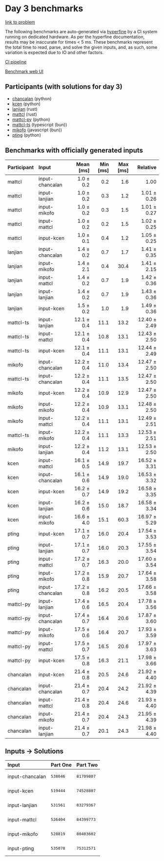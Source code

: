 # Day 3 benchmarks

[link to problem](https://adventofcode.com/2023/day/3)

The following benchmarks are auto-generated via
[hyperfine](https://github.com/sharkdp/hyperfine) by a CI system running on
dedicated hardware. As per the hyperfine documentation, results may be
inaccurate for times < 5 ms. These benchmarks represent the total time to read,
parse, and solve the given inputs, and, as such, some variation is expected due
to IO and other factors.

[CI pipeline](http://ci.papercode.net:8080/teams/main/pipelines/aoc2023)

[Benchmark web UI](https://aoc.ancalagon.black)


## Participants (with solutions for day 3)

- [chancalan](https://github.com/chancalan/aoc2023) (python)
- [kcen](https://github.com/kcen/aoc2023) (python)
- [lanjian](https://github.com/lanjian/aoc-2023) (rust)
- [mattcl](https://github.com/mattcl/aoc2023) (rust)
- [mattcl-py](https://github.com/mattcl/aoc2023-py) (python)
- [mattcl-ts](https://github.com/mattcl/aoc2023-js) (typescript (bun))
- [mikofo](https://github.com/mikofo/advent-of-code-2023) (javascript (bun))
- [pting](https://github.com/pting/aoc2023) (python)


## Benchmarks with officially generated inputs

| Participant | Input | Mean [ms] | Min [ms] | Max [ms] | Relative |
|:---|:---|---:|---:|---:|---:|
| mattcl | input-chancalan | 1.0 ± 0.2 | 0.2 | 1.6 | 1.00 |
| mattcl | input-lanjian | 1.0 ± 0.2 | 0.3 | 1.2 | 1.01 ± 0.26 |
| mattcl | input-mikofo | 1.0 ± 0.2 | 0.3 | 1.5 | 1.01 ± 0.27 |
| mattcl | input-mattcl | 1.0 ± 0.2 | 0.2 | 1.5 | 1.02 ± 0.25 |
| mattcl | input-kcen | 1.0 ± 0.1 | 0.4 | 1.2 | 1.05 ± 0.25 |
| lanjian | input-chancalan | 1.4 ± 0.2 | 0.7 | 1.7 | 1.41 ± 0.35 |
| lanjian | input-mikofo | 1.4 ± 2.1 | 0.4 | 30.4 | 1.41 ± 2.15 |
| lanjian | input-mattcl | 1.4 ± 0.2 | 0.7 | 1.9 | 1.42 ± 0.36 |
| lanjian | input-lanjian | 1.4 ± 0.2 | 0.7 | 1.9 | 1.43 ± 0.36 |
| lanjian | input-kcen | 1.5 ± 0.2 | 1.0 | 1.9 | 1.49 ± 0.36 |
| mattcl-ts | input-lanjian | 12.1 ± 0.4 | 11.1 | 13.2 | 12.40 ± 2.49 |
| mattcl-ts | input-mattcl | 12.1 ± 0.4 | 10.8 | 13.1 | 12.43 ± 2.50 |
| mattcl-ts | input-kcen | 12.1 ± 0.4 | 11.1 | 13.1 | 12.44 ± 2.49 |
| mikofo | input-chancalan | 12.2 ± 0.4 | 11.0 | 13.4 | 12.47 ± 2.50 |
| mattcl-ts | input-chancalan | 12.2 ± 0.4 | 11.1 | 13.5 | 12.47 ± 2.50 |
| mikofo | input-kcen | 12.2 ± 0.4 | 10.9 | 12.9 | 12.47 ± 2.50 |
| mikofo | input-mikofo | 12.2 ± 0.4 | 10.9 | 13.1 | 12.48 ± 2.50 |
| mikofo | input-mattcl | 12.2 ± 0.4 | 11.1 | 13.1 | 12.49 ± 2.51 |
| mattcl-ts | input-mikofo | 12.2 ± 0.4 | 11.1 | 13.3 | 12.53 ± 2.51 |
| mikofo | input-lanjian | 12.2 ± 0.4 | 11.2 | 13.1 | 12.53 ± 2.50 |
| kcen | input-mattcl | 16.1 ± 0.5 | 14.9 | 19.7 | 16.52 ± 3.31 |
| kcen | input-chancalan | 16.1 ± 0.6 | 14.9 | 19.0 | 16.53 ± 3.32 |
| kcen | input-kcen | 16.2 ± 0.7 | 14.9 | 19.2 | 16.58 ± 3.35 |
| kcen | input-lanjian | 16.2 ± 0.6 | 15.0 | 18.7 | 16.58 ± 3.34 |
| kcen | input-mikofo | 16.6 ± 4.0 | 15.1 | 60.3 | 16.97 ± 5.29 |
| pting | input-kcen | 17.1 ± 0.7 | 16.0 | 20.4 | 17.54 ± 3.53 |
| pting | input-lanjian | 17.1 ± 0.7 | 16.0 | 20.3 | 17.55 ± 3.54 |
| pting | input-mattcl | 17.2 ± 0.7 | 16.3 | 20.0 | 17.60 ± 3.54 |
| pting | input-mikofo | 17.2 ± 0.8 | 15.9 | 20.7 | 17.64 ± 3.58 |
| pting | input-chancalan | 17.2 ± 0.8 | 16.2 | 20.5 | 17.66 ± 3.58 |
| mattcl-py | input-lanjian | 17.4 ± 0.6 | 16.5 | 20.4 | 17.78 ± 3.56 |
| mattcl-py | input-chancalan | 17.4 ± 0.7 | 16.4 | 20.6 | 17.87 ± 3.60 |
| mattcl-py | input-mikofo | 17.5 ± 0.6 | 16.4 | 20.7 | 17.93 ± 3.59 |
| mattcl-py | input-mattcl | 17.5 ± 0.7 | 16.5 | 20.6 | 17.97 ± 3.63 |
| mattcl-py | input-kcen | 17.5 ± 0.8 | 16.3 | 21.1 | 17.98 ± 3.66 |
| chancalan | input-kcen | 21.4 ± 0.8 | 20.5 | 24.6 | 21.92 ± 4.40 |
| chancalan | input-chancalan | 21.4 ± 0.7 | 20.4 | 24.2 | 21.92 ± 4.39 |
| chancalan | input-mattcl | 21.4 ± 0.8 | 20.4 | 24.6 | 21.93 ± 4.40 |
| chancalan | input-mikofo | 21.4 ± 0.7 | 20.4 | 24.3 | 21.95 ± 4.39 |
| chancalan | input-lanjian | 21.4 ± 0.7 | 20.1 | 24.3 | 21.98 ± 4.40 |


## Inputs -> Solutions

| Input | Part One | Part Two |
|:---|:---|:---|
|input-chancalan|<pre>538046</pre>|<pre>81709807</pre>|
|input-kcen|<pre>519444</pre>|<pre>74528807</pre>|
|input-lanjian|<pre>531561</pre>|<pre>83279367</pre>|
|input-mattcl|<pre>526404</pre>|<pre>84399773</pre>|
|input-mikofo|<pre>528819</pre>|<pre>80403602</pre>|
|input-pting|<pre>535078</pre>|<pre>75312571</pre>|